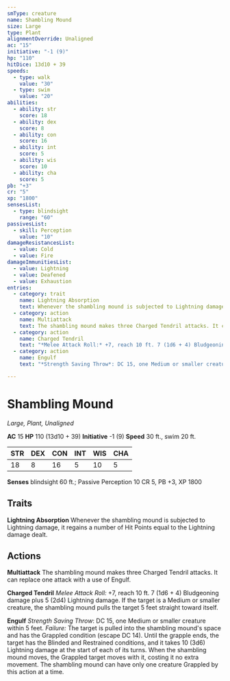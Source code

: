 ```yaml
---
smType: creature
name: Shambling Mound
size: Large
type: Plant
alignmentOverride: Unaligned
ac: "15"
initiative: "-1 (9)"
hp: "110"
hitDice: 13d10 + 39
speeds:
  - type: walk
    value: "30"
  - type: swim
    value: "20"
abilities:
  - ability: str
    score: 18
  - ability: dex
    score: 8
  - ability: con
    score: 16
  - ability: int
    score: 5
  - ability: wis
    score: 10
  - ability: cha
    score: 5
pb: "+3"
cr: "5"
xp: "1800"
sensesList:
  - type: blindsight
    range: "60"
passivesList:
  - skill: Perception
    value: "10"
damageResistancesList:
  - value: Cold
  - value: Fire
damageImmunitiesList:
  - value: Lightning
  - value: Deafened
  - value: Exhaustion
entries:
  - category: trait
    name: Lightning Absorption
    text: Whenever the shambling mound is subjected to Lightning damage, it regains a number of Hit Points equal to the Lightning damage dealt.
  - category: action
    name: Multiattack
    text: The shambling mound makes three Charged Tendril attacks. It can replace one attack with a use of Engulf.
  - category: action
    name: Charged Tendril
    text: "*Melee Attack Roll:* +7, reach 10 ft. 7 (1d6 + 4) Bludgeoning damage plus 5 (2d4) Lightning damage. If the target is a Medium or smaller creature, the shambling mound pulls the target 5 feet straight toward itself."
  - category: action
    name: Engulf
    text: "*Strength Saving Throw*: DC 15, one Medium or smaller creature within 5 feet. *Failure:*  The target is pulled into the shambling mound's space and has the Grappled condition (escape DC 14). Until the grapple ends, the target has the Blinded and Restrained conditions, and it takes 10 (3d6) Lightning damage at the start of each of its turns. When the shambling mound moves, the Grappled target moves with it, costing it no extra movement. The shambling mound can have only one creature Grappled by this action at a time."

---
```


# Shambling Mound
*Large, Plant, Unaligned*

**AC** 15
**HP** 110 (13d10 + 39)
**Initiative** -1 (9)
**Speed** 30 ft., swim 20 ft.

| STR | DEX | CON | INT | WIS | CHA |
| --- | --- | --- | --- | --- | --- |
| 18 | 8 | 16 | 5 | 10 | 5 |

**Senses** blindsight 60 ft.; Passive Perception 10
CR 5, PB +3, XP 1800

## Traits

**Lightning Absorption**
Whenever the shambling mound is subjected to Lightning damage, it regains a number of Hit Points equal to the Lightning damage dealt.

## Actions

**Multiattack**
The shambling mound makes three Charged Tendril attacks. It can replace one attack with a use of Engulf.

**Charged Tendril**
*Melee Attack Roll:* +7, reach 10 ft. 7 (1d6 + 4) Bludgeoning damage plus 5 (2d4) Lightning damage. If the target is a Medium or smaller creature, the shambling mound pulls the target 5 feet straight toward itself.

**Engulf**
*Strength Saving Throw*: DC 15, one Medium or smaller creature within 5 feet. *Failure:*  The target is pulled into the shambling mound's space and has the Grappled condition (escape DC 14). Until the grapple ends, the target has the Blinded and Restrained conditions, and it takes 10 (3d6) Lightning damage at the start of each of its turns. When the shambling mound moves, the Grappled target moves with it, costing it no extra movement. The shambling mound can have only one creature Grappled by this action at a time.
